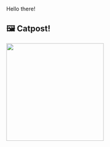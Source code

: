Hello there!



## 🖼️ Catpost!

<sub>
    <img src="https://cdn2.thecatapi.com/images/cQCW26cAm.png" height="256">
</sub>

